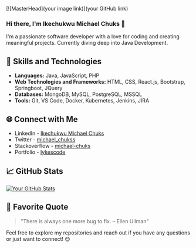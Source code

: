 [![MasterHead](your image link)](your GitHub link)

### Hi there, I'm Ikechukwu Michael Chuks 👋

I'm a passionate software developer with a love for coding and creating meaningful projects. Currently diving deep into Java Development.

## 🚀 Skills and Technologies

- **Languages:** Java, JavaScript, PHP
- **Web Technologies and Frameworks:** HTML, CSS, React.js, Bootstrap, Springboot, JQuery
- **Databases:** MongoDB, MySQL, PostgreSQL, MSSQL
- **Tools:** Git, VS Code, Docker, Kubernetes, Jenkins, JIRA

## 🌐 Connect with Me

- LinkedIn - [Ikechukwu Michael Chuks](https://www.linkedin.com/in/ikechukwu-michael-chuks-764975213/)
- Twitter - [michael_chukss](https://twitter.com/michael_chukss)
- Stackoverflow - [michael-chuks](https://stackoverflow.com/users/11007977/michael-chuks)
- Portfolio - [Iykescode](https://www.iykescode.com)

## 📈 GitHub Stats

[![Your GitHub Stats](https://github-readme-stats.vercel.app/api?username=iykescode&show_icons=true&count_private=true)](https://github.com/anuraghazra/github-readme-stats)

## 💬 Favorite Quote

> "There is always one more bug to fix. – Ellen Ullman"

Feel free to explore my repositories and reach out if you have any questions or just want to connect! 😊
<!--
**iykescode/iykescode** is a ✨ _special_ ✨ repository because its `README.md` (this file) appears on your GitHub profile.

Here are some ideas to get you started:

- 🔭 I’m currently working on ...
- 🌱 I’m currently learning ...
- 👯 I’m looking to collaborate on ...
- 🤔 I’m looking for help with ...
- 💬 Ask me about ...
- 📫 How to reach me: ...
- 😄 Pronouns: ...
- ⚡ Fun fact: ...
-->
